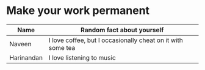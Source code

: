# Make your work permanent

| Name        | Random fact about yourself     |
|-------------|--------|
| Naveen      | I love coffee, but I occasionally cheat on it with some tea |
| Harinandan  | I love listening to music |
